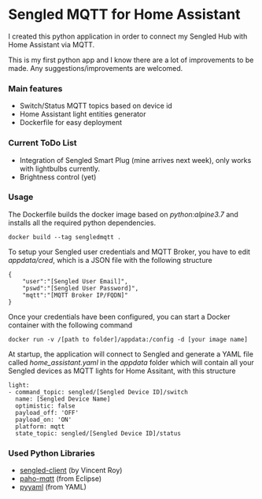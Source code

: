 # Sengled MQTT for Home Assistant

I created this python application in order to connect my Sengled Hub with Home Assistant via MQTT.

This is my first python app and I know there are a lot of improvements to be made. Any suggestions/improvements are welcomed.

### Main features
- Switch/Status MQTT topics based on device id
- Home Assistant light entities generator
- Dockerfile for easy deployment

### Current ToDo List
- Integration of Sengled Smart Plug (mine arrives next week), only works with lightbulbs currently.
- Brightness control (yet)

### Usage
The Dockerfile builds the docker image based on _python:alpine3.7_ and installs all the required python dependencies.

    docker build --tag sengledmqtt .

To setup your Sengled user credentials and MQTT Broker, you have to edit _appdata/cred_, which is a JSON file with the following structure

    {
        "user":"[Sengled User Email]",
        "pswd":"[Sengled User Password]",
        "mqtt":"[MQTT Broker IP/FQDN]"
    }

Once your credentials have been configured, you can start a Docker container with the following command

    docker run -v /[path to folder]/appdata:/config -d [your image name]

At startup, the application will connect to Sengled and generate a YAML file called _home_assistant.yaml_ in the _appdata_ folder which will contain all your Sengled devices as MQTT lights for Home Assitant, with this structure

    light:
    - command_topic: sengled/[Sengled Device ID]/switch
      name: [Sengled Device Name]
      optimistic: false
      payload_off: 'OFF'
      payload_on: 'ON'
      platform: mqtt
      state_topic: sengled/[Sengled Device ID]/status

### Used Python Libraries
- [sengled-client](https://github.com/vroy/python-sengled-client) (by Vincent Roy)
- [paho-mqtt](http://www.eclipse.org/paho/) (from Eclipse)
- [pyyaml](https://github.com/yaml/pyyaml) (from YAML)